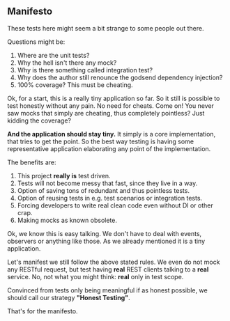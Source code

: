 Manifesto
-
These tests here might seem a bit strange to some people out there.

Questions might be:

1. Where are the unit tests?
1. Why the hell isn't there any mock?
1. Why is there something called integration test?
1. Why does the author still renounce the godsend dependency injection?
1. 100% coverage? This must be cheating.

Ok, for a start, this is a really tiny application so far. So it 
still is possible to test honestly without any pain. No need for cheats. 
Come on! You never saw mocks that simply are cheating, 
thus completely pointless? Just kidding the coverage?

**And the application should stay tiny.** It simply is a core implementation, 
that tries to get the point. So the best way testing is having some representative 
application elaborating any point of the implementation.

The benefits are:

1. This project **really is** test driven.
1. Tests will not become messy that fast, since they live in a way.
1. Option of saving tons of redundant and thus pointless tests.
1. Option of reusing tests in e.g. test scenarios or integration tests.
1. Forcing developers to write real clean code even without DI or other crap.
1. Making mocks as known obsolete.

Ok, we know this is easy talking. We don't have to deal with events, observers or 
anything like those. As we already mentioned it is a tiny application.

Let's manifest we still follow the above stated rules. We even do not mock any 
RESTful request, but test having **real** REST clients talking to a 
**real** service. No, not what you might think: **real** only in test scope.

Convinced from tests only being meaningful if as honest possible, we should call our 
strategy **"Honest Testing"**. 

That's for the manifesto.
